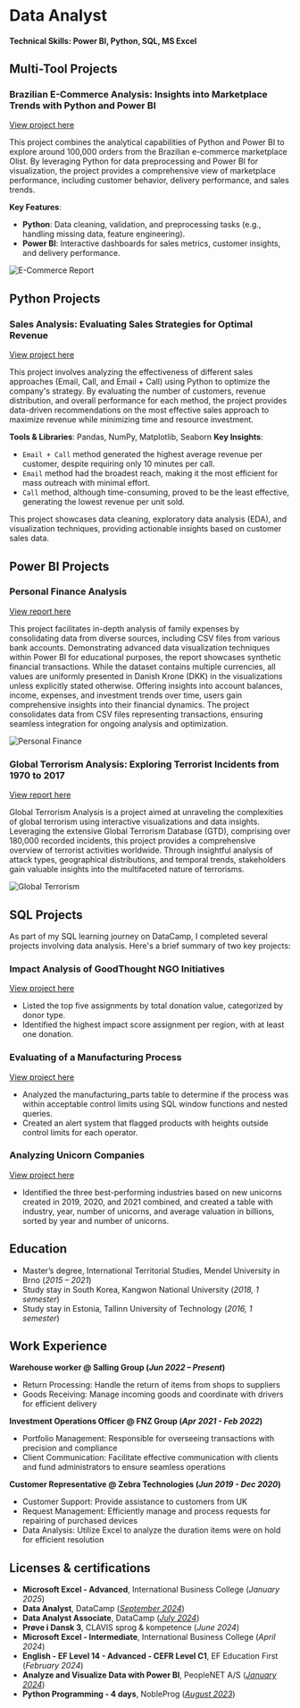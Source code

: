 # Data Analyst

#### Technical Skills: Power BI, Python, SQL, MS Excel


## Multi-Tool Projects

### Brazilian E-Commerce Analysis: Insights into Marketplace Trends with Python and Power BI
[View project here](https://github.com/jdok8/olist-ecommerce)

This project combines the analytical capabilities of Python and Power BI to explore around 100,000 orders from the Brazilian e-commerce marketplace Olist. By leveraging Python for data preprocessing and Power BI for visualization, the project provides a comprehensive view of marketplace performance, including customer behavior, delivery performance, and sales trends.

**Key Features**:
- **Python**: Data cleaning, validation, and preprocessing tasks (e.g., handling missing data, feature engineering).  
- **Power BI**: Interactive dashboards for sales metrics, customer insights, and delivery performance.

![E-Commerce Report](/assets/img/olist_e-commerce_teaser.gif)


## Python Projects

### Sales Analysis: Evaluating Sales Strategies for Optimal Revenue
[View project here](https://github.com/jdok8/python-sales-analysis)

This project involves analyzing the effectiveness of different sales approaches (Email, Call, and Email + Call) using Python to optimize the company's strategy. By evaluating the number of customers, revenue distribution, and overall performance for each method, the project provides data-driven recommendations on the most effective sales approach to maximize revenue while minimizing time and resource investment.

**Tools & Libraries**: Pandas, NumPy, Matplotlib, Seaborn
**Key Insights**:
  - `Email + Call` method generated the highest average revenue per customer, despite requiring only 10 minutes per call.
  - `Email` method had the broadest reach, making it the most efficient for mass outreach with minimal effort.
  - `Call` method, although time-consuming, proved to be the least effective, generating the lowest revenue per unit sold.
  
This project showcases data cleaning, exploratory data analysis (EDA), and visualization techniques, providing actionable insights based on customer sales data.


## Power BI Projects

### Personal Finance Analysis
[View report here](https://github.com/jdok8/powerbi-personal-finance)

This project facilitates in-depth analysis of family expenses by consolidating data from diverse sources, including CSV files from various bank accounts. Demonstrating advanced data visualization techniques within Power BI for educational purposes, the report showcases synthetic financial transactions. While the dataset contains multiple currencies, all values are uniformly presented in Danish Krone (DKK) in the visualizations unless explicitly stated otherwise. Offering insights into account balances, income, expenses, and investment trends over time, users gain comprehensive insights into their financial dynamics. The project consolidates data from CSV files representing transactions, ensuring seamless integration for ongoing analysis and optimization.

![Personal Finance](/assets/img/expenditures_teaser.gif)

### Global Terrorism Analysis: Exploring Terrorist Incidents from 1970 to 2017
[View report here](https://github.com/jdok8/powerbi-global-terrorism)

Global Terrorism Analysis is a project aimed at unraveling the complexities of global terrorism using interactive visualizations and data insights. Leveraging the extensive Global Terrorism Database (GTD), comprising over 180,000 recorded incidents, this project provides a comprehensive overview of terrorist activities worldwide. Through insightful analysis of attack types, geographical distributions, and temporal trends, stakeholders gain valuable insights into the multifaceted nature of terrorisms. 

![Global Terrorism](/assets/img/terrorism_teaser.gif)


## SQL Projects

As part of my SQL learning journey on DataCamp, I completed several projects involving data analysis. Here's a brief summary of two key projects:

### Impact Analysis of GoodThought NGO Initiatives
[View project here](https://www.datacamp.com/datalab/w/6c2fd423-7bee-4938-810f-adea31fc61cf/edit)

- Listed the top five assignments by total donation value, categorized by donor type.
- Identified the highest impact score assignment per region, with at least one donation.

### Evaluating of a Manufacturing Process
[View project here](https://www.datacamp.com/datalab/w/33e740f2-5603-4b9b-a457-726a470c4233/edit)

- Analyzed the manufacturing_parts table to determine if the process was within acceptable control limits using SQL window functions and nested queries.
- Created an alert system that flagged products with heights outside control limits for each operator.

### Analyzing Unicorn Companies
[View project here](https://www.datacamp.com/datalab/w/d9535baa-6fb9-4cde-9df6-327f271a8e22/edit)

- Identified the three best-performing industries based on new unicorns created in 2019, 2020, and 2021 combined, and created a table with industry, year, number of unicorns, and average valuation in billions, sorted by year and number of unicorns.

## Education
- Master’s degree, International Territorial Studies, Mendel University in Brno (_2015 – 2021_)
- Study stay in South Korea, Kangwon National University (_2018, 1 semester_)
- Study stay in Estonia, Tallinn University of Technology (_2016, 1 semester_)

## Work Experience
**Warehouse worker @ Salling Group (_Jun 2022 – Present_)**
- Return Processing: Handle the return of items from shops to suppliers
- Goods Receiving: Manage incoming goods and coordinate with drivers for efficient delivery

**Investment Operations Officer @ FNZ Group (_Apr 2021 - Feb 2022_)**
- Portfolio Management: Responsible for overseeing transactions with precision and compliance
- Client Communication: Facilitate effective communication with clients and fund administrators to ensure seamless operations

**Customer Representative @ Zebra Technologies (_Jun 2019 - Dec 2020_)**
- Customer Support: Provide assistance to customers from UK
- Request Management: Efficiently manage and process requests for repairing of purchased devices
- Data Analysis: Utilize Excel to analyze the duration items were on hold for efficient resolution

## Licenses & certifications
- **Microsoft Excel - Advanced**, International Business College (_January 2025_)
- **Data Analyst**, DataCamp (_[September 2024](https://www.datacamp.com/certificate/DA0024767541705)_)
- **Data Analyst Associate**, DataCamp (_[July 2024](https://www.datacamp.com/certificate/DAA0013472774415)_)
- **Prøve i Dansk 3**, CLAVIS sprog & kompetence (_June 2024_)
- **Microsoft Excel - Intermediate**, International Business College (_April 2024_)
- **English - EF Level 14 - Advanced - CEFR Level C1**, EF Education First (_February 2024_)
- **Analyze and Visualize Data with Power BI**, PeopleNET A/S (_[January 2024](https://peoplenet.dk/certificate-badge?certID=502cd991-68dd-442e-8abe-586a8dad36a4)_)
- **Python Programming - 4 days**, NobleProg (_[August 2023](https://cert.nobleprog.com/certificate/729015/8fef0)_)
